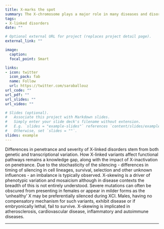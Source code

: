 ```yaml
---
title: X-marks the spot
summary: The X-chromosome plays a major role in many diseases and disorders. 
tags:
- X-linked disorders
date: ""

# Optional external URL for project (replaces project detail page).
external_link: ""

image:
  caption: 
  focal_point: Smart

links:
- icon: twitter
  icon_pack: fab
  name: Follow
  url: https://twitter.com/saraballouz
url_code: ""
url_pdf: ""
url_slides: ""
url_video: ""

# Slides (optional).
#   Associate this project with Markdown slides.
#   Simply enter your slide deck's filename without extension.
#   E.g. `slides = "example-slides"` references `content/slides/example-slides.md`.
#   Otherwise, set `slides = ""`.
slides: example
---
```


Differences in penetrance and severity of X-linked disorders stem from both genetic and transcriptional variation. How X-linked variants affect functional pathways remains a knowledge gap, along with the impact of X-inactivation on penetrance. Due to the stochasticity of the silencing - differences in timing of silencing in cell lineages, survival, selection and other unknown influences - an imbalance is typically observed. X-skewing is a driver of phenotypic variation and mosaicism although in disease contexts the breadth of this is not entirely understood. Severe mutations can often be obscured from presenting in females or appear in milder forms as the ‘unhealthy’ X may be preferentially silenced during XCI. Males, having no compensatory mechanism for such variants, exhibit disease or if embryonically lethal, fail to survive. X-skewing is implicated in atherosclerosis, cardiovascular disease, inflammatory and autoimmune diseases. 

---
